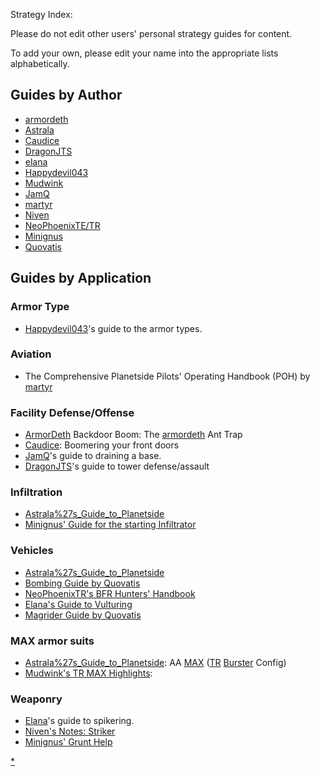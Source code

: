 Strategy Index:

Please do not edit other users' personal strategy guides for content.

To add your own, please edit your name into the appropriate lists
alphabetically.

## Guides by Author

- [armordeth](Armordeth.md)
- [Astrala](Astrala.md%27s_Guide_to_Planetside)
- [Caudice](Caudice.md)
- [DragonJTS](DragonJTS.md)
- [elana](Elana.md)
- [Happydevil043](Happydevil043.md)
- [Mudwink](Mudwink.md)
- [JamQ](JamQ.md)
- [martyr](Martyr.md)
- [Niven](Niven.md's_Notes)
- [NeoPhoenixTE/TR](NeoPhoenixTR.md)
- [Minignus](Minignus_infiltrator_startup.md)
- [Quovatis](Magrider_Guide_by_Quovatis.md)

## Guides by Application

### Armor Type

- [Happydevil043](Happydevil043.md)'s guide to the armor types.

### Aviation

- The Comprehensive Planetside Pilots' Operating Handbook (POH) by
  [martyr](Martyr.md)

### Facility Defense/Offense

- [ArmorDeth](Armordeth.md) Backdoor Boom: The [armordeth](Armordeth.md) Ant
  Trap
- [Caudice](Caudice.md): Boomering your front doors
- [JamQ](JamQ.md)'s guide to draining a base.
- [DragonJTS](DragonJTS.md)'s guide to tower defense/assault

### Infiltration

- [Astrala%27s_Guide_to_Planetside](Astrala.md%27s_Guide_to_Planetside)
- [Minignus' Guide for the starting Infiltrator](Minignus_infiltrator_startup.md)

### Vehicles

- [Astrala%27s_Guide_to_Planetside](Astrala.md%27s_Guide_to_Planetside)
- [Bombing Guide by Quovatis](Bombing_Guide_by_Quovatis.md)
- [NeoPhoenixTR's BFR Hunters' Handbook](NeoPhoenixTR.md)
- [Elana's Guide to Vulturing](Elana.md)
- [Magrider Guide by Quovatis](Magrider_Guide_by_Quovatis.md)

### MAX armor suits

- [Astrala%27s_Guide_to_Planetside](Astrala.md%27s_Guide_to_Planetside): AA
  [MAX](../items/Mechanized_Assault_Exo-Suit.md) ([TR](Terran_Republic.md)
  [Burster](../items/Burster.md) Config)
- [Mudwink's TR MAX Highlights](Mudwink.md):

### Weaponry

- [Elana](Elana.md)'s guide to spikering.
- [Niven's Notes: Striker](Niven.md's_Notes#Niven's_Notes:_Striker)
- [Minignus' Grunt Help](Minignus_grunt_help.md)

[\*](category:Strategy.md)
